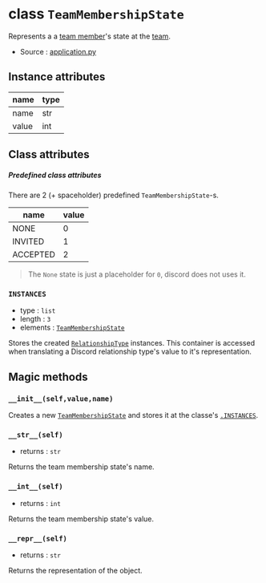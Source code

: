 # class `TeamMembershipState`

Represents a a [team member](TeamMember.md)'s state at the [team](Team.md).

- Source : [application.py](https://github.com/HuyaneMatsu/hata/blob/master/hata/discord/application.py)

## Instance attributes

| name      | type      |
|-----------|-----------|
| name      | str       |
| value     | int       |

## Class attributes

##### Predefined class attributes

There are 2 (+ spaceholder) predefined `TeamMembershipState`-s.

| name          | value     |
|---------------|-----------|
| NONE          | 0         |
| INVITED       | 1         |
| ACCEPTED      | 2         |

> The `None` state is just a placeholder for `0`, discord does not uses it.

### `INSTANCES`

- type : `list`
- length : `3`
- elements : [`TeamMembershipState`](TeamMembershipState.md)

Stores the created [`RelationshipType`](RelationshipType.md) instances. This
container is accessed when translating a Discord relationship type's value to
it's representation.

## Magic methods

### `__init__(self,value,name)`

Creates a new [`TeamMembershipState`](TeamMembershipState.md) and stores it at the
classe's [`.INSTANCES`](#instances).

### `__str__(self)`

- returns : `str`

Returns the team membership state's name.

### `__int__(self)`

- returns : `int`

Returns the team membership state's value.

### `__repr__(self)`

- returns : `str`

Returns the representation of the object.

